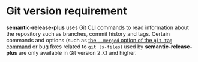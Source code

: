 # Git version requirement

**semantic-release-plus** uses Git CLI commands to read information about the repository such as branches, commit history and tags.
Certain commands and options (such as [the `--merged` option of the `git tag` command](https://git-scm.com/docs/git-tag/2.7.0#git-tag---no-mergedltcommitgt) or bug fixes related to `git ls-files`) used by **semantic-release-plus** are only available in Git version 2.7.1 and higher.

